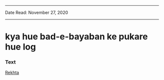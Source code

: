 ***
Date Read: November 27, 2020
***

# kya hue bad-e-bayaban ke pukare hue log

### Text
[Rekhta](https://www.rekhta.org/ghazals/kyaa-hue-baad-e-bayaabaan-ke-pukaare-hue-log-aziz-hamid-madni-ghazals-1?lang=ur)

